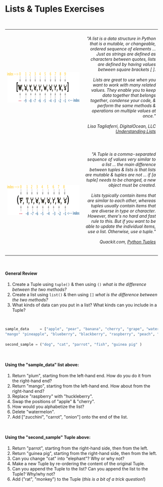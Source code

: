 # Lists & Tuples Exercises

&nbsp;


<div width="90%">
<table style="border: none;">
  <tr style="border: none;">
    <th style="border: none;"><img align="left" height="100" src="../images/Waterworks List.png"></th>
    <td width="30%" align="right" style="border: none;"><em><h6>"A list is a data structure in Python that is a mutable, or changeable, ordered sequence of elements ... Just as strings are defined as characters between quotes, lists are defined by having values between square brackets [ ].  
<br><br>
Lists are great to use when you want to work with many related values. They enable you to keep data together that belongs together, condense your code, & perform the same methods & operations on multiple values at once." <br><br>Lisa Tagliaferri, DigitalOcean, LLC  <a href="https://www.digitalocean.com/community/tutorials/understanding-lists-in-python-3">Understanding Lists </a></h6></em></td>
  </tr>
  <tr>
   <th style="border: none;"><img align="left" height="100" src="../images/Fireworks Tuple.png"></th>
    <td width="50%" align="right" style="border: none;"><em><h6>"A Tuple is a comma-separated sequence of values very similar to a list ... the main difference between tuples & lists is that lists are mutable & tuples are not ... if [a tuple] needs to be changed, a new object must be created.  
<br><br>
Lists typically contain items that are similar to each other, whereas tuples usually contain items that are diverse in type or character. However, there's no hard and fast rule to this. But if you want to be able to update the individual items, use a list. Otherwise, use a tuple." <br><br>Quackit.com,  <a href="https://www.quackit.com/python/tutorial/python_tuples.cfm">Python Tuples</a></em></h6></td>
  </tr>
</table>
</div>
<br>




#### General Review

1.   Create a Tuple  using `tuple()` & then using `()`  _what is the difference between the two methods?_
2.   Create a list using `list()` & then using `[]` _what is the difference between the two methods?_
3.   What kinds of data can you put in a list?  What kinds can you include in a Tuple?

&nbsp;


```python
sample_data     = ["apple", "pear", "banana", "cherry", "grape", "watermelon", "strawberry",
"mango" "pineapple", "blueberry", "blackberry", "raspberry", "peach", "plum"]

second_sample = ("dog", "cat", "parrot", "fish", "guinea pig" )
```

&nbsp;

#### Using the "sample_data" list above:

1.   Return "plum", starting from the left-hand end.  How do you do it from the right-hand end?
2.   Return "mango", starting from the left-hand end.  How about from the right-hand end?
3.   Replace "raspberry" with "huckleberry".
4.   Swap the positions of  "apple" & "cherry".
5.   How would you alphabetize the list?
6.   Delete "watermelon".
7.   Add ["zucchini", "carrot", "onion"] onto the end of the list.

&nbsp;

#### Using the "second_sample" Tuple above:

1. Return "parrot", starting from the right-hand side,  then from the left.
2. Return "guinea pig", starting from the right-hand side, then from the left.
3. Can you change "cat" into "elephant"?  Why or why not?
4. Make a new Tuple by re-ordering the content of the original Tuple.
5. Can you append the Tuple to the list?  Can you append the list to the Tuple?  Why/why not?
6. Add ("rat", "monkey") to the Tuple (_this is a bit of a trick question!_)

